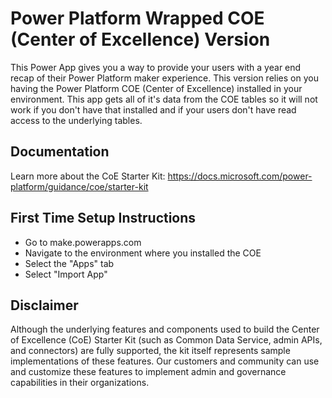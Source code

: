 # Power Platform Wrapped COE (Center of Excellence) Version
This Power App gives you a way to provide your users with a year end recap of their Power Platform maker experience.  This version relies on you having the Power Platform COE (Center of Excellence) installed in your environment.  This app gets all of it's data from the COE tables so it will not work if you don't have that installed and if your users don't have read access to the underlying tables.

## Documentation
Learn more about the CoE Starter Kit: https://docs.microsoft.com/power-platform/guidance/coe/starter-kit

## First Time Setup Instructions
- Go to make.powerapps.com
- Navigate to the environment where you installed the COE
- Select the "Apps" tab
- Select "Import App"


## Disclaimer
Although the underlying features and components used to build the Center of Excellence (CoE) Starter Kit (such as Common Data Service, admin APIs, and connectors) are fully supported, the kit itself represents sample implementations of these features. Our customers and community can use and customize these features to implement admin and governance capabilities in their organizations.

